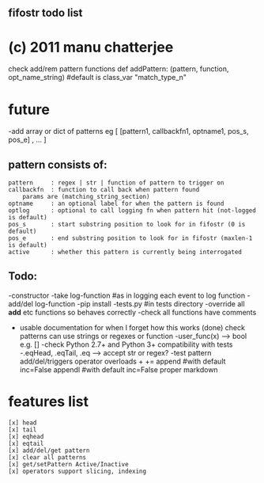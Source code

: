 ## fifostr todo list
#
#  (c) 2011 manu chatterjee 

check add/rem pattern functions
def addPattern: (pattern, function, opt_name_string) #default is class_var "match_type_n"



# future
-add array or dict of patterns  eg
	[
		[pattern1, callbackfn1, optname1,  pos_s, pos_e] ,
		...
	]


## pattern consists of:
	pattern 	: regex | str | function of pattern to trigger on
	callbackfn 	: function to call back when pattern found
		params are (matching_string_section) 
	optname 	: an optional label for when the pattern is found
	optlog		: optional to call logging fn when pattern hit (not-logged is default)
	pos_s		: start substring position to look for in fifostr (0 is default)
	pos_e		: end substring position to look for in fifostr (maxlen-1 is default)
	active		: whether this pattern is currently being interrogated

## Todo:
-constructor 
	-take log-function #as in logging each event to log function
-add/del log-function
-pip install
-tests.py  #in tests directory
-override all __add__ etc functions so behaves correctly
-check all functions have comments
- usable documentation for when I forget how this works
(done) check patterns can use strings or regexes or function 
	-user_func(x) --> bool 
		e.g. []
-check Python 2.7+ and Python 3+ compatibility with tests
-.eqHead, .eqTail, .eq --> accept str or regex?
-test pattern add/del/triggers
operator overloads
	+
	+=
	append 	#with default inc=False 
	appendl #with default inc=False
proper markdown


# features list
	[x] head
	[x] tail
	[x] eqhead
	[x] eqtail
	[x] add/del/get pattern
	[x] clear all patterns
	[x] get/setPattern Active/Inactive
	[x] operators support slicing, indexing


